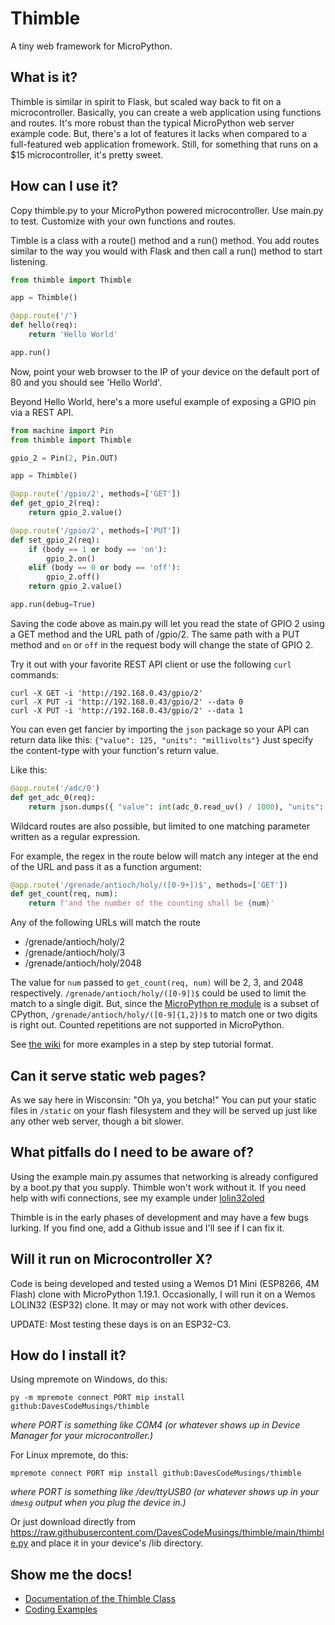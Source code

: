 # Thimble
A tiny web framework for MicroPython.

## What is it?
Thimble is similar in spirit to Flask, but scaled way back to fit on a microcontroller. Basically, you can create a web application using functions and routes. It's more robust than the typical MicroPython web server example code. But, there's a lot of features it lacks when compared to a full-featured web application fromework. Still, for something that runs on a $15 microcontroller, it's pretty sweet.

## How can I use it?
Copy thimble.py to your MicroPython powered microcontroller. Use main.py to test. Customize with your own functions and routes.

Timble is a class with a route() method and a run() method. You add routes similar to the way you would with Flask and then call a run() method to start listening.

```py
from thimble import Thimble

app = Thimble() 

@app.route('/')
def hello(req):
    return 'Hello World'

app.run()
```

Now, point your web browser to the IP of your device on the default port of 80 and you should see 'Hello World'.

Beyond Hello World, here's a more useful example of exposing a GPIO pin via a REST API.

```py
from machine import Pin
from thimble import Thimble

gpio_2 = Pin(2, Pin.OUT)

app = Thimble()

@app.route('/gpio/2', methods=['GET'])
def get_gpio_2(req):
    return gpio_2.value()

@app.route('/gpio/2', methods=['PUT'])
def set_gpio_2(req):
    if (body == 1 or body == 'on'):
        gpio_2.on()
    elif (body == 0 or body == 'off'):
        gpio_2.off()
    return gpio_2.value()

app.run(debug=True)
```

Saving the code above as main.py will let you read the state of GPIO 2 using a GET method and the URL path of /gpio/2. The same path with a PUT method and `on` or `off` in the request body will change the state of GPIO 2.

Try it out with your favorite REST API client or use the following `curl` commands:

```
curl -X GET -i 'http://192.168.0.43/gpio/2'
curl -X PUT -i 'http://192.168.0.43/gpio/2' --data 0
curl -X PUT -i 'http://192.168.0.43/gpio/2' --data 1
```

You can even get fancier by importing the `json` package so your API can return data like this: `{"value": 125, "units": "millivolts"}` Just specify the content-type with your function's return value.

Like this: 

```py
@app.route('/adc/0')
def get_adc_0(req):
    return json.dumps({ "value": int(adc_0.read_uv() / 1000), "units": "millivolts" }), 200, 'application/json'
```

Wildcard routes are also possible, but limited to one matching parameter written as a regular expression.

For example, the regex in the route below will match any integer at the end of the URL and pass it as a function argument:

```py
@app.route('/grenade/antioch/holy/([0-9+])$', methods=['GET'])
def get_count(req, num):
    return f'and the number of the counting shall be {num}'
```

Any of the following URLs will match the route
* /grenade/antioch/holy/2
* /grenade/antioch/holy/3
* /grenade/antioch/holy/2048

The value for `num` passed to `get_count(req, num)` will be 2, 3, and 2048 respectively. `/grenade/antioch/holy/([0-9])$` could be used to limit the match to a single digit. But, since the [MicroPython re module](https://docs.micropython.org/en/latest/library/re.html) is a subset of CPython, `/grenade/antioch/holy/([0-9]{1,2})$` to match one or two digits is right out. Counted repetitions are not supported in MicroPython.

See [the wiki](https://github.com/DavesCodeMusings/thimble/wiki) for more examples in a step by step tutorial format.

## Can it serve static web pages?
As we say here in Wisconsin: "Oh ya, you betcha!" You can put your static files in `/static` on your flash filesystem and they will be served up just like any other web server, though a bit slower.

## What pitfalls do I need to be aware of?
Using the example main.py assumes that networking is already configured by a boot.py that you supply. Thimble won't work without it. If you need help with wifi connections, see my example under [lolin32oled](https://github.com/DavesCodeMusings/esp/tree/main/lolin32oled)

Thimble is in the early phases of development and may have a few bugs lurking. If you find one, add a Github issue and I'll see if I can fix it.

## Will it run on Microcontroller X?
Code is being developed and tested using a Wemos D1 Mini (ESP8266, 4M Flash) clone with MicroPython 1.19.1. Occasionally, I will run it on a Wemos LOLIN32 (ESP32) clone. It may or may not work with other devices.

UPDATE: Most testing these days is on an ESP32-C3.

## How do I install it?
Using mpremote on Windows, do this:
```
py -m mpremote connect PORT mip install github:DavesCodeMusings/thimble
```

_where PORT is something like COM4 (or whatever shows up in Device Manager for your microcontroller.)_

For Linux mpremote, do this:
```
mpremote connect PORT mip install github:DavesCodeMusings/thimble
```

_where PORT is something like /dev/ttyUSB0 (or whatever shows up in your `dmesg` output when you plug the device in.)_

Or just download directly from https://raw.githubusercontent.com/DavesCodeMusings/thimble/main/thimble.py and place it in your device's /lib directory.

## Show me the docs!
* [Documentation of the Thimble Class](https://davescodemusings.github.io/thimble/)
* [Coding Examples](https://github.com/DavesCodeMusings/thimble/tree/main/examples)

